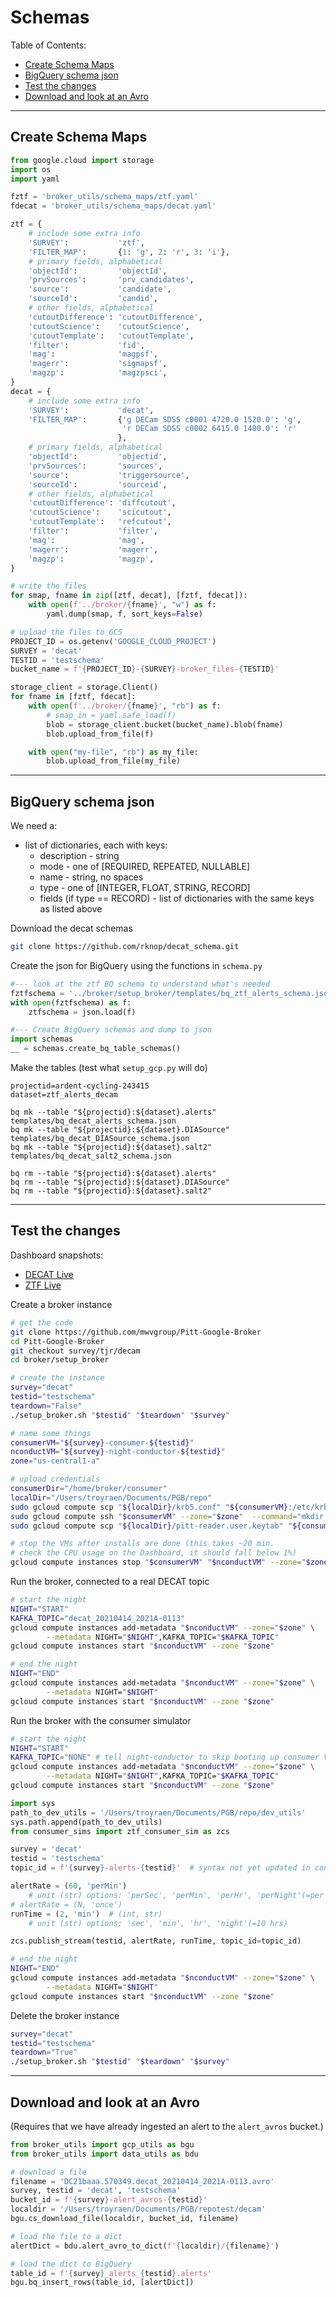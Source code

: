 # Schemas

Table of Contents:
- [Create Schema Maps](#create-schema-maps)
- [BigQuery schema json](#bigquery-schema-json)
- [Test the changes](#test-the-changes)
- [Download and look at an Avro](#download-and-look-at-an-avro)

---

## Create Schema Maps
<!-- fs -->
```python
from google.cloud import storage
import os
import yaml

fztf = 'broker_utils/schema_maps/ztf.yaml'
fdecat = 'broker_utils/schema_maps/decat.yaml'

ztf = {
    # include some extra info
    'SURVEY':           'ztf',
    'FILTER_MAP':       {1: 'g', 2: 'r', 3: 'i'},
    # primary fields, alphabetical
    'objectId':         'objectId',
    'prvSources':       'prv_candidates',
    'source':           'candidate',
    'sourceId':         'candid',
    # other fields, alphabetical
    'cutoutDifference': 'cutoutDifference',
    'cutoutScience':    'cutoutScience',
    'cutoutTemplate':   'cutoutTemplate',
    'filter':           'fid',
    'mag':              'magpsf',
    'magerr':           'sigmapsf',
    'magzp':            'magzpsci',
}
decat = {
    # include some extra info
    'SURVEY':           'decat',
    'FILTER_MAP':       {'g DECam SDSS c0001 4720.0 1520.0': 'g',
                         'r DECam SDSS c0002 6415.0 1480.0': 'r'
                        },
    # primary fields, alphabetical
    'objectId':         'objectid',
    'prvSources':       'sources',
    'source':           'triggersource',
    'sourceId':         'sourceid',
    # other fields, alphabetical
    'cutoutDifference': 'diffcutout',
    'cutoutScience':    'scicutout',
    'cutoutTemplate':   'refcutout',
    'filter':           'filter',
    'mag':              'mag',
    'magerr':           'magerr',
    'magzp':            'magzp',
}

# write the files
for smap, fname in zip([ztf, decat], [fztf, fdecat]):
    with open(f'../broker/{fname}', "w") as f:
        yaml.dump(smap, f, sort_keys=False)

# upload the files to GCS
PROJECT_ID = os.getenv('GOOGLE_CLOUD_PROJECT')
SURVEY = 'decat'
TESTID = 'testschema'
bucket_name = f'{PROJECT_ID}-{SURVEY}-broker_files-{TESTID}'

storage_client = storage.Client()
for fname in [fztf, fdecat]:
    with open(f'../broker/{fname}', "rb") as f:
        # smap_in = yaml.safe_load(f)
        blob = storage_client.bucket(bucket_name).blob(fname)
        blob.upload_from_file(f)

    with open("my-file", "rb") as my_file:
        blob.upload_from_file(my_file)
```


<!-- fe # Schema Maps -->
---

## BigQuery schema json
<!-- fs -->
We need a:
- list of dictionaries, each with keys:
    - description - string
    - mode - one of [REQUIRED, REPEATED, NULLABLE]
    - name - string, no spaces
    - type - one of [INTEGER, FLOAT, STRING, RECORD]
    - fields (if type == RECORD) - list of dictionaries with the same keys as listed above

Download the decat schemas
```bash
git clone https://github.com/rknop/decat_schema.git
```

Create the json for BigQuery using the functions in `schema.py`
```python
#--- look at the ztf BQ schema to understand what's needed
fztfschema = '../broker/setup_broker/templates/bq_ztf_alerts_schema.json'
with open(fztfschema) as f:
    ztfschema = json.load(f)

#--- Create BigQuery schemas and dump to json
import schemas
__ = schemas.create_bq_table_schemas()
```

Make the tables (test what `setup_gcp.py` will do)
```
projectid=ardent-cycling-243415
dataset=ztf_alerts_decam

bq mk --table "${projectid}:${dataset}.alerts" templates/bq_decat_alerts_schema.json
bq mk --table "${projectid}:${dataset}.DIASource" templates/bq_decat_DIASource_schema.json
bq mk --table "${projectid}:${dataset}.salt2" templates/bq_decat_salt2_schema.json

bq rm --table "${projectid}:${dataset}.alerts"
bq rm --table "${projectid}:${dataset}.DIASource"
bq rm --table "${projectid}:${dataset}.salt2"
```

<!-- fe BigQuery schema json -->
---

## Test the changes
<!-- fs -->
Dashboard snapshots:
- [DECAT Live](https://console.cloud.google.com/monitoring/dashboards/builder/broker-instance-decat-testschema)
- [ZTF Live](https://console.cloud.google.com/monitoring/dashboards/builder/broker-instance-ztf-testschema)

Create a broker instance
```bash
# get the code
git clone https://github.com/mwvgroup/Pitt-Google-Broker
cd Pitt-Google-Broker
git checkout survey/tjr/decam
cd broker/setup_broker

# create the instance
survey="decat"
testid="testschema"
teardown="False"
./setup_broker.sh "$testid" "$teardown" "$survey"

# name some things
consumerVM="${survey}-consumer-${testid}"
nconductVM="${survey}-night-conductor-${testid}"
zone="us-central1-a"

# upload credentials
consumerDir="/home/broker/consumer"
localDir="/Users/troyraen/Documents/PGB/repo"
sudo gcloud compute scp "${localDir}/krb5.conf" "${consumerVM}:/etc/krb5.conf" --zone="$zone"
sudo gcloud compute ssh "$consumerVM" --zone="$zone"  --command="mkdir -p ${consumerDir}"
sudo gcloud compute scp "${localDir}/pitt-reader.user.keytab" "${consumerVM}:${consumerDir}/pitt-reader.user.keytab" --zone="$zone"

# stop the VMs after installs are done (this takes ~20 min.
# check the CPU usage on the Dashboard, it should fall below 1%)
gcloud compute instances stop "$consumerVM" "$nconductVM" --zone="$zone"
```

Run the broker, connected to a real DECAT topic
```bash
# start the night
NIGHT="START"
KAFKA_TOPIC="decat_20210414_2021A-0113"
gcloud compute instances add-metadata "$nconductVM" --zone="$zone" \
        --metadata NIGHT="$NIGHT",KAFKA_TOPIC="$KAFKA_TOPIC"
gcloud compute instances start "$nconductVM" --zone "$zone"

# end the night
NIGHT="END"
gcloud compute instances add-metadata "$nconductVM" --zone="$zone" \
        --metadata NIGHT="$NIGHT"
gcloud compute instances start "$nconductVM" --zone "$zone"
```

Run the broker with the consumer simulator
```bash
# start the night
NIGHT="START"
KAFKA_TOPIC="NONE" # tell night-conductor to skip booting up consumer VM
gcloud compute instances add-metadata "$nconductVM" --zone="$zone" \
        --metadata NIGHT="$NIGHT",KAFKA_TOPIC="$KAFKA_TOPIC"
gcloud compute instances start "$nconductVM" --zone "$zone"
```
```python
import sys
path_to_dev_utils = '/Users/troyraen/Documents/PGB/repo/dev_utils'
sys.path.append(path_to_dev_utils)
from consumer_sims import ztf_consumer_sim as zcs

survey = 'decat'
testid = 'testschema'
topic_id = f'{survey}-alerts-{testid}'  # syntax not yet updated in consumer sim

alertRate = (60, 'perMin')
    # unit (str) options: 'perSec', 'perMin', 'perHr', 'perNight'(=per 10 hrs)
# alertRate = (N, 'once')
runTime = (2, 'min')  # (int, str)
    # unit (str) options: 'sec', 'min', 'hr', 'night'(=10 hrs)

zcs.publish_stream(testid, alertRate, runTime, topic_id=topic_id)
```
```bash
# end the night
NIGHT="END"
gcloud compute instances add-metadata "$nconductVM" --zone="$zone" \
        --metadata NIGHT="$NIGHT"
gcloud compute instances start "$nconductVM" --zone "$zone"
```

Delete the broker instance
```bash
survey="decat"
testid="testschema"
teardown="True"
./setup_broker.sh "$testid" "$teardown" "$survey"
```

<!-- fe Test the changes -->
---


## Download and look at an Avro
<!-- fs -->
(Requires that we have already ingested an alert to the `alert_avros` bucket.)

```python
from broker_utils import gcp_utils as bgu
from broker_utils import data_utils as bdu

# download a file
filename = 'DC21baaa.570349.decat_20210414_2021A-0113.avro'
survey, testid = 'decat', 'testschema'
bucket_id = f'{survey}-alert_avros-{testid}'
localdir = '/Users/troyraen/Documents/PGB/repotest/decam'
bgu.cs_download_file(localdir, bucket_id, filename)

# load the file to a dict
alertDict = bdu.alert_avro_to_dict(f'{localdir}/{filename}')

# load the dict to BigQuery
table_id = f'{survey}_alerts_{testid}.alerts'
bgu.bq_insert_rows(table_id, [alertDict])
```
<!-- fe Download and look at an Avro -->
